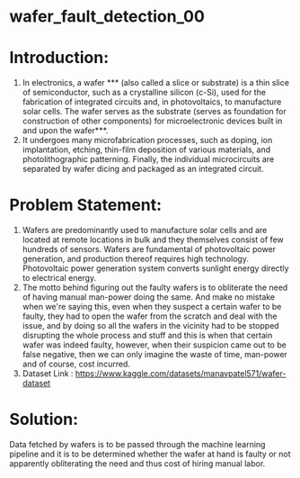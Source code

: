 # wafer_fault_detection_00
# Introduction:
1.	In electronics, a wafer *** (also called a slice or substrate) is a thin slice of semiconductor, such as a crystalline silicon (c-Si), used for the fabrication of integrated circuits and, in photovoltaics, to manufacture solar cells. The wafer serves as the substrate (serves as foundation for construction of other components) for microelectronic devices built in and upon the wafer***.
2.	It undergoes many microfabrication processes, such as doping, ion implantation, etching, thin-film deposition of various materials, and photolithographic patterning. Finally, the individual microcircuits are separated by wafer dicing and packaged as an integrated circuit.
# Problem Statement: 
1.	Wafers are predominantly used to manufacture solar cells and are located at remote locations in bulk and they themselves consist of few hundreds of sensors. Wafers are fundamental of photovoltaic power generation, and production thereof requires high technology. Photovoltaic power generation system converts sunlight energy directly to electrical energy.
2.	The motto behind figuring out the faulty wafers is to obliterate the need of having manual man-power doing the same. And make no mistake when we're saying this, even when they suspect a certain wafer to be faulty, they had to open the wafer from the scratch and deal with the issue, and by doing so all the wafers in the vicinity had to be stopped disrupting the whole process and stuff and this is when that certain wafer was indeed faulty, however, when their suspicion came out to be false negative, then we can only imagine the waste of time, man-power and of course, cost incurred.
3.	Dataset Link : https://www.kaggle.com/datasets/manavpatel571/wafer-dataset
# Solution:    
Data fetched by wafers is to be passed through the machine learning pipeline and it is to be determined whether the wafer at hand is faulty or not apparently obliterating the need and thus cost of hiring manual labor.
